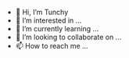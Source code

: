 - 👋 Hi, I’m Tunchy
- 👀 I’m interested in ...
- 🌱 I’m currently learning ...
- 💞️ I’m looking to collaborate on ...
- 📫 How to reach me ...


